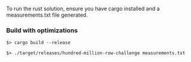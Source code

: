 To run the rust solution, ensure you have cargo installed and a measurements.txt file generated.

### Build with optimizations

```
$> cargo build --release
```

```
$> ./target/releases/hundred-million-row-challenge measurements.txt
```
